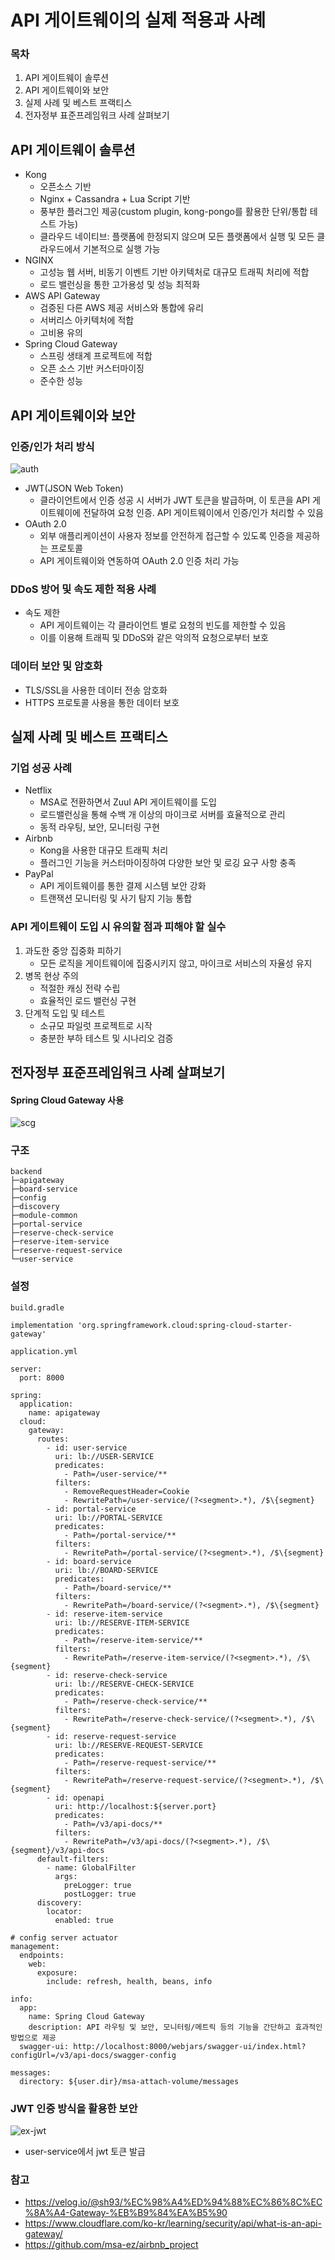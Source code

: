# API 게이트웨이의 실제 적용과 사례

### 목차
1. API 게이트웨이 솔루션
2. API 게이트웨이와 보안
3. 실제 사례 및 베스트 프랙티스
4. 전자정부 표준프레임워크 사례 살펴보기

## API 게이트웨이 솔루션
- Kong
    - 오픈소스 기반
    - Nginx + Cassandra + Lua Script 기반
    - 풍부한 플러그인 제공(custom plugin, kong-pongo를 활용한 단위/통합 테스트 가능)
    - 클라우드 네이티브: 플랫폼에 한정되지 않으며 모든 플랫폼에서 실행 및 모든 클라우드에서 기본적으로 실행 가능
- NGINX
    - 고성능 웹 서버, 비동기 이벤트 기반 아키텍처로 대규모 트래픽 처리에 적합
    - 로드 밸런싱을 통한 고가용성 및 성능 최적화
- AWS API Gateway
    - 검증된 다른 AWS 제공 서비스와 통합에 유리
    - 서버리스 아키텍처에 적합
    - 고비용 유의
- Spring Cloud Gateway
    - 스프링 생태계 프로젝트에 적합
    - 오픈 소스 기반 커스터마이징
    - 준수한 성능

## API 게이트웨이와 보안
### 인증/인가 처리 방식
![auth](./images/auth.webp)
- JWT(JSON Web Token)
    - 클라이언트에서 인증 성공 시 서버가 JWT 토큰을 발급하며, 이 토큰을 API 게이트웨이에 전달하여 요청 인증. API 게이트웨이에서 인증/인가 처리할 수 있음
- OAuth 2.0
    - 외부 애플리케이션이 사용자 정보를 안전하게 접근할 수 있도록 인증을 제공하는 프로토콜
    - API 게이트웨이와 연동하여 OAuth 2.0 인증 처리 가능

### DDoS 방어 및 속도 제한 적용 사례
- 속도 제한
    - API 게이트웨이는 각 클라이언트 별로 요청의 빈도를 제한할 수 있음
    - 이를 이용해 트래픽 및 DDoS와 같은 악의적 요청으로부터 보호

### 데이터 보안 및 암호화
- TLS/SSL을 사용한 데이터 전송 암호화
- HTTPS 프로토콜 사용을 통한 데이터 보호

## 실제 사례 및 베스트 프랙티스
### 기업 성공 사례
- Netflix
    - MSA로 전환하면서 Zuul API 게이트웨이를 도입
    - 로드밸런싱을 통해 수백 개 이상의 마이크로 서버를 효율적으로 관리
    - 동적 라우팅, 보안, 모니터링 구현
- Airbnb
    - Kong을 사용한 대규모 트래픽 처리
    - 플러그인 기능을 커스터마이징하여 다양한 보안 및 로깅 요구 사항 충족
- PayPal
    - API 게이트웨이를 통한 결제 시스템 보안 강화
    - 트랜잭션 모니터링 및 사기 탐지 기능 통합

### API 게이트웨이 도입 시 유의할 점과 피해야 할 실수
1. 과도한 중앙 집중화 피하기
    - 모든 로직을 게이트웨이에 집중시키지 않고, 마이크로 서비스의 자율성 유지
2. 병목 현상 주의
    - 적절한 캐싱 전략 수립
    - 효율적인 로드 밸런싱 구현
3. 단계적 도입 및 테스트
    - 소규모 파일럿 프로젝트로 시작
    - 충분한 부하 테스트 및 시나리오 검증


## 전자정부 표준프레임워크 사례 살펴보기
#### Spring Cloud Gateway 사용
![scg](./images/scg.png)

### 구조
```
backend
├─apigateway
├─board-service
├─config
├─discovery
├─module-common
├─portal-service
├─reserve-check-service
├─reserve-item-service
├─reserve-request-service
└─user-service
```

### 설정
`build.gradle`
```
implementation 'org.springframework.cloud:spring-cloud-starter-gateway'
```

`application.yml`
```
server:
  port: 8000

spring:
  application:
    name: apigateway
  cloud:
    gateway:
      routes:
        - id: user-service
          uri: lb://USER-SERVICE
          predicates:
            - Path=/user-service/**
          filters:
            - RemoveRequestHeader=Cookie
            - RewritePath=/user-service/(?<segment>.*), /$\{segment}
        - id: portal-service
          uri: lb://PORTAL-SERVICE
          predicates:
            - Path=/portal-service/**
          filters:
            - RewritePath=/portal-service/(?<segment>.*), /$\{segment}
        - id: board-service
          uri: lb://BOARD-SERVICE
          predicates:
            - Path=/board-service/**
          filters:
            - RewritePath=/board-service/(?<segment>.*), /$\{segment}
        - id: reserve-item-service
          uri: lb://RESERVE-ITEM-SERVICE
          predicates:
            - Path=/reserve-item-service/**
          filters:
            - RewritePath=/reserve-item-service/(?<segment>.*), /$\{segment}
        - id: reserve-check-service
          uri: lb://RESERVE-CHECK-SERVICE
          predicates:
            - Path=/reserve-check-service/**
          filters:
            - RewritePath=/reserve-check-service/(?<segment>.*), /$\{segment}
        - id: reserve-request-service
          uri: lb://RESERVE-REQUEST-SERVICE
          predicates:
            - Path=/reserve-request-service/**
          filters:
            - RewritePath=/reserve-request-service/(?<segment>.*), /$\{segment}
        - id: openapi
          uri: http://localhost:${server.port}
          predicates:
            - Path=/v3/api-docs/**
          filters:
            - RewritePath=/v3/api-docs/(?<segment>.*), /$\{segment}/v3/api-docs
      default-filters:
        - name: GlobalFilter
          args:
            preLogger: true
            postLogger: true
      discovery:
        locator:
          enabled: true

# config server actuator
management:
  endpoints:
    web:
      exposure:
        include: refresh, health, beans, info

info:
  app:
    name: Spring Cloud Gateway
    description: API 라우팅 및 보안, 모니터링/메트릭 등의 기능을 간단하고 효과적인 방법으로 제공
  swagger-ui: http://localhost:8000/webjars/swagger-ui/index.html?configUrl=/v3/api-docs/swagger-config

messages:
  directory: ${user.dir}/msa-attach-volume/messages
```


### JWT 인증 방식을 활용한 보안
![ex-jwt](./images/example-jwt.png)
- user-service에서 jwt 토큰 발급





### 참고
- https://velog.io/@sh93/%EC%98%A4%ED%94%88%EC%86%8C%EC%8A%A4-Gateway-%EB%B9%84%EA%B5%90
- https://www.cloudflare.com/ko-kr/learning/security/api/what-is-an-api-gateway/
- https://github.com/msa-ez/airbnb_project
